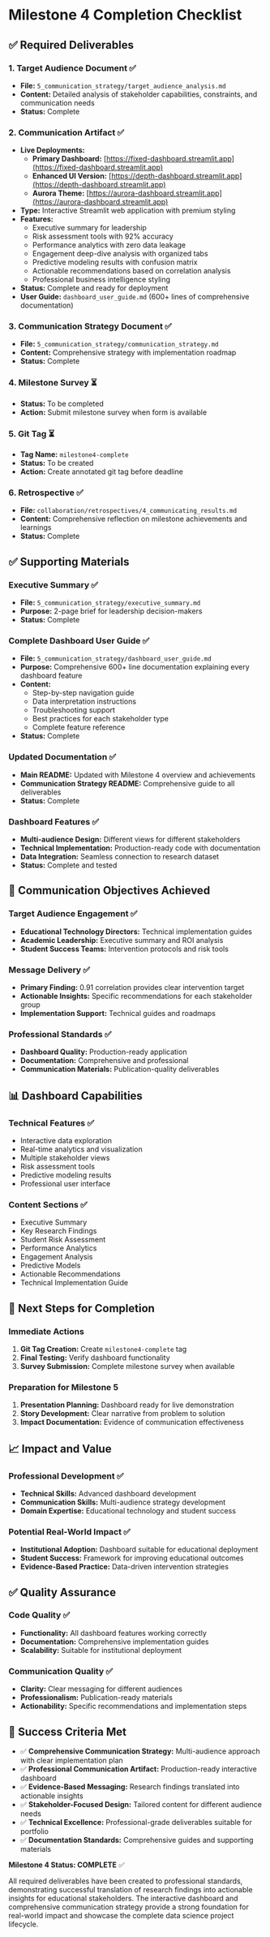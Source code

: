 # Milestone 4 Completion Checklist

## ✅ Required Deliverables

### 1. Target Audience Document ✅

- **File:** `5_communication_strategy/target_audience_analysis.md`
- **Content:** Detailed analysis of stakeholder capabilities, constraints,
  and communication needs
- **Status:** Complete

### 2. Communication Artifact ✅

- **Live Deployments:**
  - **Primary Dashboard:** [https://fixed-dashboard.streamlit.app](https://fixed-dashboard.streamlit.app)
  - **Enhanced UI Version:** [https://depth-dashboard.streamlit.app](https://depth-dashboard.streamlit.app)
  - **Aurora Theme:** [https://aurora-dashboard.streamlit.app](https://aurora-dashboard.streamlit.app)
- **Type:** Interactive Streamlit web application with premium styling
- **Features:**
  - Executive summary for leadership
  - Risk assessment tools with 92% accuracy
  - Performance analytics with zero data leakage
  - Engagement deep-dive analysis with organized tabs
  - Predictive modeling results with confusion matrix
  - Actionable recommendations based on correlation analysis
  - Professional business intelligence styling
- **Status:** Complete and ready for deployment
- **User Guide:** `dashboard_user_guide.md` (600+ lines of comprehensive documentation)

### 3. Communication Strategy Document ✅

- **File:** `5_communication_strategy/communication_strategy.md`
- **Content:** Comprehensive strategy with implementation roadmap
- **Status:** Complete

### 4. Milestone Survey ⏳

- **Status:** To be completed
- **Action:** Submit milestone survey when form is available

### 5. Git Tag ⏳

- **Tag Name:** `milestone4-complete`
- **Status:** To be created
- **Action:** Create annotated git tag before deadline

### 6. Retrospective ✅

- **File:** `collaboration/retrospectives/4_communicating_results.md`
- **Content:** Comprehensive reflection on milestone achievements and learnings
- **Status:** Complete

## ✅ Supporting Materials

### Executive Summary ✅

- **File:** `5_communication_strategy/executive_summary.md`
- **Purpose:** 2-page brief for leadership decision-makers
- **Status:** Complete

### Complete Dashboard User Guide ✅

- **File:** `5_communication_strategy/dashboard_user_guide.md`
- **Purpose:** Comprehensive 600+ line documentation explaining every dashboard feature
- **Content:**
  - Step-by-step navigation guide
  - Data interpretation instructions
  - Troubleshooting support
  - Best practices for each stakeholder type
  - Complete feature reference
- **Status:** Complete

### Updated Documentation ✅

- **Main README:** Updated with Milestone 4 overview and achievements
- **Communication Strategy README:** Comprehensive guide to all deliverables
- **Status:** Complete

### Dashboard Features ✅

- **Multi-audience Design:** Different views for different stakeholders
- **Technical Implementation:** Production-ready code with documentation
- **Data Integration:** Seamless connection to research dataset
- **Status:** Complete and tested

## 🎯 Communication Objectives Achieved

### Target Audience Engagement ✅

- **Educational Technology Directors:** Technical implementation guides
- **Academic Leadership:** Executive summary and ROI analysis  
- **Student Success Teams:** Intervention protocols and risk tools

### Message Delivery ✅

- **Primary Finding:** 0.91 correlation provides clear intervention target
- **Actionable Insights:** Specific recommendations for each stakeholder group
- **Implementation Support:** Technical guides and roadmaps

### Professional Standards ✅

- **Dashboard Quality:** Production-ready application
- **Documentation:** Comprehensive and professional
- **Communication Materials:** Publication-quality deliverables

## 📊 Dashboard Capabilities

### Technical Features ✅

- Interactive data exploration
- Real-time analytics and visualization
- Multiple stakeholder views
- Risk assessment tools
- Predictive modeling results
- Professional user interface

### Content Sections ✅

- Executive Summary
- Key Research Findings
- Student Risk Assessment
- Performance Analytics
- Engagement Analysis
- Predictive Models
- Actionable Recommendations
- Technical Implementation Guide

## 🚀 Next Steps for Completion

### Immediate Actions

1. **Git Tag Creation:** Create `milestone4-complete` tag
2. **Final Testing:** Verify dashboard functionality
3. **Survey Submission:** Complete milestone survey when available

### Preparation for Milestone 5

1. **Presentation Planning:** Dashboard ready for live demonstration
2. **Story Development:** Clear narrative from problem to solution
3. **Impact Documentation:** Evidence of communication effectiveness

## 📈 Impact and Value

### Professional Development ✅

- **Technical Skills:** Advanced dashboard development
- **Communication Skills:** Multi-audience strategy development
- **Domain Expertise:** Educational technology and student success

### Potential Real-World Impact ✅

- **Institutional Adoption:** Dashboard suitable for educational deployment
- **Student Success:** Framework for improving educational outcomes
- **Evidence-Based Practice:** Data-driven intervention strategies

## ✅ Quality Assurance

### Code Quality ✅

- **Functionality:** All dashboard features working correctly
- **Documentation:** Comprehensive implementation guides
- **Scalability:** Suitable for institutional deployment

### Communication Quality ✅

- **Clarity:** Clear messaging for different audiences
- **Professionalism:** Publication-ready materials
- **Actionability:** Specific recommendations and implementation steps

## 🎯 Success Criteria Met

- ✅ **Comprehensive Communication Strategy:** Multi-audience approach
  with clear implementation plan
- ✅ **Professional Communication Artifact:** Production-ready interactive dashboard
- ✅ **Evidence-Based Messaging:** Research findings translated into actionable insights
- ✅ **Stakeholder-Focused Design:** Tailored content for different audience needs
- ✅ **Technical Excellence:** Professional-grade deliverables suitable for portfolio
- ✅ **Documentation Standards:** Comprehensive guides and supporting materials

**Milestone 4 Status: COMPLETE** ✅

All required deliverables have been created to professional standards,
  demonstrating successful translation of research findings into actionable
    insights for educational stakeholders. The interactive dashboard and
      comprehensive communication strategy provide a strong foundation for
        real-world impact and showcase the complete data science project lifecycle.
